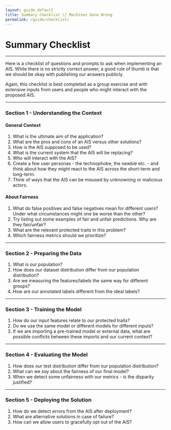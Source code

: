 ```yaml
---
layout: guide_default
title: Summary Checklist \| Machines Gone Wrong
permalink: /guide/checklist/
---
```


# Summary Checklist

---

Here is a checklist of questions and prompts to ask when implementing an AIS. While there is no strictly correct answer, a good rule of thumb is that we should be okay with publishing our answers publicly.

Again, this checklist is best completed as a group exercise and with extensive inputs from users and people who might interact with the proposed AIS.

---

### Section 1 - Understanding the Context

#### General Context

1. What is the ultimate aim of the application? <tidbit content="<br/>For example, for recidivism prediction, the true objective might be to make the society a safer place. As part of that, we want to identify individuals who might be prone to reoffending and offer them additional help to reduce future crime. Note the many implicit assumpations here. We assume that our sub-goal contributes to our objective. We also assume that reoffending is something that can be reliably predicted."></tidbit>
2. What are the pros and cons of an AIS versus other solutions? <tidbit content="<br/>The main point here is to first weigh all the possible solutions instead of just implementing an AIS immediately."></tidbit>
3. How is the AIS supposed to be used? <tidbit content="<br/>By answering this question, we can begin to think of ways that we can 'nudge' users towards the desired usage, as well as ways that the AIS can be misused."></tidbit>
4. What is the current system that the AIS will be replacing? <tidbit content="<br/>How is the problem being solved at the moment? How is the proposed AIS better than this solution? How is it worse?"></tidbit>
5. Who will interact with the AIS? <tidbit content="<br/>This probably includes more than just the direct users that benefit from the AIS. Hiring models, for instance, interact with both employers (direct users) and job applicants."></tidbit>
6. Create a few user personas - the technophobe, the newbie etc. - and think about how they might react to the AIS across the short-term and long-term. <tidbit content="<br/>This question examines the 'ripples' that the AIS might cause when it is implemented, ranging from the short-term to the long-term."></tidbit>
7. Think of ways that the AIS can be misused by unknowning or malicious actors. <tidbit content="<br/>How can we design the AIS to prevent these misuses? If the potential harm is too great, we might want to reconsider adopting an AIS solution."></tidbit>

#### About Fairness

1. What do false positives and false negatives mean for different users? Under what circumstances might one be worse than the other? <tidbit content="<br/>In recidivism prediction models for instance, false positives mean innocent people were wrongly accused. When we step from theory to the real world, we need to see that these mathematical concepts have very real meanings."></tidbit>
2. Try listing out some examples of fair and unfair predictions. Why are they fair/unfair? <tidbit content="<br/>This is the first step towards trying to understand what are the protected traits in this context and how we should define fairness."></tidbit>
3. What are the relevant protected traits in this problem? <tidbit content="<br/>Common protected traits include gender, skin color, ethnicity, age and physical ability. But remember that this really depends on the context and the culture that the application is situated in."></tidbit>
4. Which fairness metrics should we prioritize? <tidbit content="<br/>Prioritizing means that some metrics are invariably compromised or violated. These decisions and their resultant shortcomings should be made known to users."></tidbit>

---

### Section 2 - Preparing the Data

1. What is our population? <tidbit content="<br/>Note that this refers to the population that comprises all the possible inputs to the proposed AIS. This is important because it affects how we collect our data and evaluate our models later on. See <a href='../bias_ii#defining-the-population'>Understanding Bias II</a> for details."></tidbit>
2. How does our dataset distribution differ from our population distribution? <tidbit content="<br/>In most cases, the dataset collected is different from the population. This is okay, but we have to be clear about how it is different and be aware of possible problems that might arise from the mismatch. See <a href='../bias_ii#training-dataset-versus-population'>Understanding Bias II</a> for details."></tidbit>
3. Are we measuring the features/labels the same way for different groups? <tidbit content="<br/>Bias can creep in when we collect data differently for different groups. Check out <a href='../bias_i#proxy-labels'>Understanding Bias I</a> for an example."></tidbit>
4. How are our annotated labels different from the ideal labels? <tidbit content="<br/>Often, the labels that we really want is impossible or prohibitively expensive to obtain and we settle for proxy labels. Here, we ask, 'Are we using proxy labels?' and 'What are possible problems from using proxy labels?' See <a href='../bias_ii#the-target-variable'>Understanding Bias II</a> for details."></tidbit>

---

### Section 3 - Training the Model

1. How do our input features relate to our protected traits? <tidbit content="<br/>In cases where input features <em>are</em> protected traits, we need to justify their use in the model or remove them. We also need to check for correlations between protected traits and our input features, to identify proxies for the protected traits. These proxies can also be a source of algorithmic bias. See <a href='../bias_ii#input-features'>Understanding Bias II</a> for details."></tidbit>
2. Do we use the same model or different models for different inputs? <tidbit content="<br/>Using the same model assumes that the mapping between input samples and output prediction is the same for all groups, which might not be the case. On the other hand, training different models requires sufficient data for each model. See <a href='../bias_ii#aggregation'>Understanding Bias II</a> for details."></tidbit>
3. If we are importing a pre-trained model or external data, what are possible conflicts between these imports and our current context? <tidbit content="<br/>Using pre-trained models and external datasets is a common practice. But these imported models and data can potentially carry hidden biases. See <a href='../bias_ii#transfering-models-and-datasets'>Understanding Bias II</a> for details."></tidbit>

---

### Section 4 - Evaluating the Model

1. How does our test distribution differ from our population distribution? <tidbit content="<br/>Similar to Section 2 above, we need to think about the differences between our test dataset and our real population and possible problems that might occur."></tidbit>
2. What can we *say* about the fairness of our final model? <tidbit content="<br/>More than just accuracy and other performance metrics, results from fairness metric evaluations should also be documented and made available to users. See <a href='../bias_ii#evaluation'>Understanding Bias II</a> for details."></tidbit>
3. When we detect some unfairness with our metrics - is the disparity justified? <tidbit content="<br/>This lends some consideration for context to the quantification of fairness. Ultimately, how unjust a disparity is depends on the extent of disparity relative to its justification."></tidbit>

---

### Section 5 - Deploying the Solution

1. How do we detect errors from the AIS after deployment? <tidbit content="<br/>The job's not over when the model is deployed. After emerging from the laboratory, the model needs to be continuously evaluated based on real-world data, to identify unexpected problems or model failure. Importantly, the model should not be caught in a self-enforcing feedback loop. See <a href='../bias_ii#feedback'>Understanding Bias II</a> for details."></tidbit>
2. What are alternative solutions in case of failure? <tidbit content="<br/>Just like any other technology, the AIS can and will break down. How can we design for graceful degradation for all types of failures (e.g. wrong predictions, total failure)?"></tidbit>
3. How can we allow users to gracefully opt out of the AIS? <tidbit content="<br/>Presently, there are people who are uncomfortable with certain AIS due to privacy and other concerns. How can we design for 'graceful degradation' that allows these users to opt out with minimal hassle? See <a href='../bias_ii#graceful-degradation'>Understanding Bias II</a> for details."></tidbit>

<tofro prevtext="Sources of Bias" prevlink="../bias_ii/" nexttext="Resources" nextlink="../resources/"></tofro>
